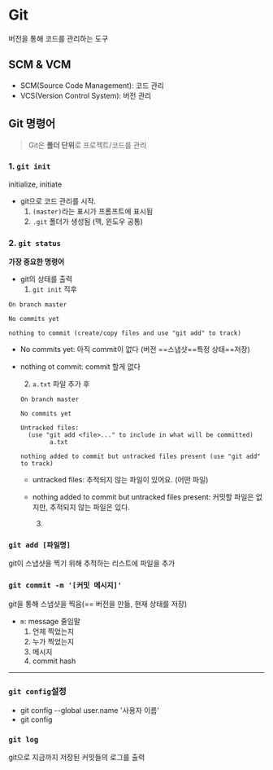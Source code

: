 # Git

버전을 통해 코드를 관리하는 도구



## SCM & VCM

- SCM(Source Code Management): 코드 관리
- VCS(Version Control System): 버전 관리



## Git 명령어

> Git은 **폴더 단위**로 프로젝트/코드를 관리

### 1. `git init`

initialize, initiate

- git으로 코드 관리를 시작.
  1. `(master)`라는 표시가 프롬프트에 표시됨
  2. `.git` 폴더가 생성됨 (맥, 윈도우 공통)



### 2. `git status`

**가장 중요한 명령어**

- git의 상태를 출력
  1. `git init` 직후

```
On branch master

No commits yet

nothing to commit (create/copy files and use "git add" to track)
```

- No commits yet: 아직 commit이 없다 (버전 ==스냅샷==특정 상태==저장)

- nothing ot commit: commit 할게 없다

  	2. `a.txt` 파일 추가 후

  ```
  On branch master
  
  No commits yet
  
  Untracked files:
    (use "git add <file>..." to include in what will be committed)
          a.txt
  
  nothing added to commit but untracked files present (use "git add" to track)
  ```

  - untracked files: 추적되지 않는 파일이 있어요. (어떤 파일)

  - nothing added to commit but untracked files present: 커밋할 파일은 없지만,  추적되지 않는 파일은 있다.

    3.



### `git add [파일명]`

git이 스냅샷을 찍기 위해 추적하는 리스트에 파일을 추가



### `git commit -m '[커밋 메시지]'`

git을 통해 스냅샷을 찍음(== 버전을 만듦, 현재 상태를 저장)

- `m`:  message 줄임말
  1. 언제 찍었는지
  2. 누가 찍었는지
  3. 메시지
  4. commit hash



---

### `git config`설정

- git config --global user.name '사용자 이름'
- git config 





### `git log`

git으로 지금까지 저장된 커밋들의 로그를 출력